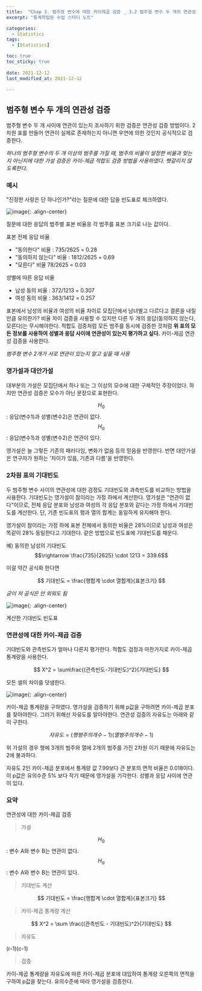 ```yaml
---
title:  "Chap 3. 범주형 변수에 대한 카이제곱 검증 _ 3.2 범주형 변수 두 개의 연관성 검증" 
excerpt: "통계학입문 수업 스터디 노트"

categories:
  - Statistics
tags:
  - [Statistics]

toc: true
toc_sticky: true
 
date: 2021-12-12
last_modified_at: 2021-12-12

---
```


## 범주형 변수 두 개의 연관성 검증

범주형 변수 두 개 사이에 연관이 있는지 조사하기 위한 검증은 연관성 검증 방법이다. 2차원 표를 만들어 연관이 실제로 존재하는지 아니면 우연에 의한 것인지 공식적으로 검증한다.

*하나의 범주형 변수의 두 개 이상의 범주를 가질 때, 범주의 비율이 설정한 비율과 맞는지 아닌지에 대한 가설 검증은 카이-제곱 적합도 검증 방법을 사용하였다. 헷갈리지 않도록한다.*

### 예시 

"진정한 사랑은 단 하나인가?"라는 질문에 대한 답을 빈도표로 체크하였다. 

![image](https://user-images.githubusercontent.com/67791317/145707346-d78de047-1ad3-4f82-8f74-90412324dd1e.png){: .align-center}

질문에 대한 응답의 범주별 표본 비율응 각 범주를 표본 크기로 나눈 값이다. 

표본 전체 응답 비율 

- "동의한다" 비율 : 735/2625 = 0.28
- "동의하지 않는다" 비율 : 1812/2625 = 0.69
- "모른다" 비율 78/2625 = 0.03

성별에 따른 응답 비율 

- 남성 동의 비율 : 372/1213 = 0.307
- 여성 동의 비율 : 363/1412 = 0.257

표본에서 남성의 비율과 여성의 비율 차이로 모집단에서 남녀별고 다르다고 결론을 내릴만큼 유의한가? 비율 차이 검증을 사용할 수 있지만 다른 두 개의 응답(동의하지 않는다, 모른다)는 무시해야한다. 적합도 검증처럼 모든 범주를 동시에 검증한 것처럼 **위 표의 모든 정보를 사용하여 성별과 응답 사이에 연관성이 있는지 평가하고 싶다.** 카이-제곱 연관성 검증을 사용한다. 

*범주형 변수 2개가 서로 연관이 있는지 알고 싶을 때 사용*

### 영가설과 대안가설

대부분의 가설은 모집단에서 하나 또는 그 이상의 모수에 대한 구체적인 주장이었다. 하지만 연관성 검증은 모수가 아닌 문장으로 표현한다. 

$$H_0$$ : 응답(변수1)과 성별(변수2)은 연관이 없다.  
$$H_\alpha$$ : 응답(변수1)과 성별(변수2)은 연관이 있다. 

영가설은 늘 그렇든 기존의 패러다임, 변화가 없음 등의 믿음을 반영한다. 반면 대안가설은 연구자가 원하는 '차이가 있음, 기존과 다름'을 반영한다. 

### 2차원 표의 기대빈도

두 범주형 변수 사이의 연관성에 대한 검정도 기대빈도와 과측빈도를 비교하는 방법을 사용한다. 기대빈도는 영가설이 참이라는 가정 하에서 계산한다. 영가설은 "연관이 없다"이므로, 전체 응답 분포와 남성과 여성의 각 응답 분포와 같다는 가정 하에서 기대빈도를 계산한다. 단, 기존 빈도표의 행과 열의 합계는 동일하게 유지해야 한다.

영가설이 참이라는 가정 하에 표본 전체에서 동의한 비율은 28%이므로 남성과 여성은 똑같이 28% 동일한다고 기대한다. 같은 방법으로 빈도표에 기대빈도를 채운다. 

예) 동의한 남성의 기대빈도 $$\rightarrow \frac{735}{2625} \cdot 1213 = 339.6$$

이걸 약간 공식화 한다면 

$$
기대빈도 = \frac{행합계 \cdot 열합계}{표본크기}
$$ 

*굳이 저 공식은 안 외워도 됨*

![image](https://user-images.githubusercontent.com/67791317/145707975-326bc3aa-1e5f-49bb-93df-35b7879a593c.png){: .align-center}

계산한 기대빈도 빈도표

### 연관성에 대한 카이-제곱 검증 

기대빈도와 관측빈도가 얼마나 다른지 평가한다. 적합도 검정과 마찬가지로 카이-제곱 통계량을 사용한다. 

$$
X^2 = \sum\frac{(관측빈도-기대빈도)^2}{기대빈도}
$$

모든 셀의 차이를 덧샘한다. 

![image](https://user-images.githubusercontent.com/67791317/145708071-6570fbf8-5491-4774-8d8e-8c8dca18d802.png){: .align-center}

카이-제곱 통계량을 구하였다. 영가설을 검증하기 위해 p값을 구하려면 카이-제곱 분포를 찾아야한다. 그러기 위해선 자유도를 알아야한다. 연관성 검증의 자유도는 아래와 같이 구한다. 

$$
자유도 = (행 범주의 개수 - 1)(열 범주의 개수 -1)
$$

위 가설의 경우 행에 3개의 범주와 열에 2개의 범주를 가진 2차원 이기 때문에 자유도는 2에 불과하다. 

자유도 2인 카이-제곱 분포에서 통계량 값 7.99보다 큰 분포의 면적 비율은 0.018이다. 이 p값은 유의수준 5% 보다 작기 때문에 영가설을 기각한다. 성별과 응답 사이에 연관이 있다. 

### 요약 

연관성에 대한 카이-제곱 검증 

> 가설 

$$H_0$$ : 변수 A와 변수 B는 연관이 없다. 
$$H_\alpha$$ : 변수 A와 변수 B는 연관이 있다. 

> 기대빈도 계산 

$$
기대빈도 = \frac{행합계 \cdot 열합계}{표본크기}
$$

> 카이-제곱 통계량 계산

$$
X^2 = \sum \frac{(관측빈도 - 기대빈도)^2}{기대빈도}
$$

> 자유도 

(r-1)(c-1)

> 검증 

카이-제곱 통계량을 자유도에 따른 카이-제곱 분포에 대입하여 통계량 오른쪽의 면적을 구하여 p값을 찾는다. 유의수준에 따라 영가설을 검증한다. 



